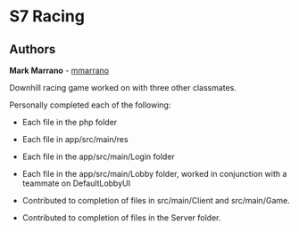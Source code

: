 # S7 Racing

## Authors

**Mark Marrano** - [mmarrano](https://github.com/mmarrano)

Downhill racing game worked on with three other classmates.

Personally completed each of the following:
  - Each file in the php folder
  - Each file in app/src/main/res
  - Each file in the app/src/main/Login folder
  - Each file in the app/src/main/Lobby folder, worked in conjunction with a teammate on DefaultLobbyUI
  
  - Contributed to completion of files in src/main/Client and src/main/Game.
  - Contributed to completion of files in the Server folder.
